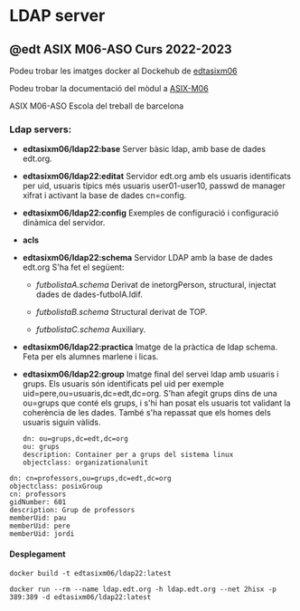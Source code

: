 # LDAP server
## @edt ASIX M06-ASO Curs 2022-2023

Podeu trobar les imatges docker al Dockehub de [edtasixm06](https://hub.docker.com/u/edtasixm06/)

Podeu trobar la documentació del mòdul a [ASIX-M06](https://sites.google.com/site/asixm06edt/)

ASIX M06-ASO Escola del treball de barcelona


### Ldap servers:

 * **edtasixm06/ldap22:base** Server bàsic ldap, amb base de dades edt.org.

 * **edtasixm06/ldap22:editat** Servidor edt.org amb els usuaris identificats per uid, 
   usuaris típics més usuaris user01-user10, passwd de manager xifrat i activant la base
   de dades cn=config. 

 * **edtasixm06/ldap22:config** Exemples de configuració i configuració
   dinàmica del servidor.

 * **acls**

 * **edtasixm06/ldap22:schema** Servidor LDAP amb la base de dades edt.org S'ha fet el següent:

    * *futbolistaA.schema* Derivat de inetorgPerson, structural, 
      injectat dades de dades-futbolA.ldif.

    * *futbolistaB.schema* Structural derivat de TOP.

    * *futbolistaC.schema* Auxiliary.

 * **edtasixm06/ldap22:practica**   Imatge de la pràctica de ldap schema.
    Feta per els alumnes marlene i licas.
 
 * **edtasixm06/ldap22:group** Imatge final del servei ldap amb usuaris i grups. 
   Els usuaris són identificats pel uid per exemple uid=pere,ou=usuaris,dc=edt,dc=org.
   S'han afegit grups dins de una ou=grups que conté els grups, i s'hi han posat els usuaris
   tot validant la coherència de les dades. També s'ha repassat que els homes dels
   usuaris siguin vàlids.

   ```
   dn: ou=grups,dc=edt,dc=org
   ou: grups
   description: Container per a grups del sistema linux
   objectclass: organizationalunit
   ```

```
dn: cn=professors,ou=grups,dc=edt,dc=org
objectclass: posixGroup
cn: professors
gidNumber: 601
description: Grup de professors
memberUid: pau
memberUid: pere
memberUid: jordi
```

#### Desplegament
```
docker build -t edtasixm06/ldap22:latest

docker run --rm --name ldap.edt.org -h ldap.edt.org --net 2hisx -p 389:389 -d edtasixm06/ldap22:latest
```



 

